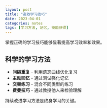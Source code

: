 ```yaml
---
layout: post
title: "高效学习技巧"
date: 2023-04-01
categories: notes
tags: [学习方法, 记忆, 技能获得]
---
```


掌握正确的学习技巧能够显著提高学习效率和效果。

## 科学的学习方法

- **间隔重复** - 利用遗忘曲线优化复习
- **主动回忆** - 通过测试强化记忆
- **交替练习** - 混合不同类型的练习
- **费曼技巧** - 通过教授他人来检验理解

持续改进学习方法是终身学习的关键。
